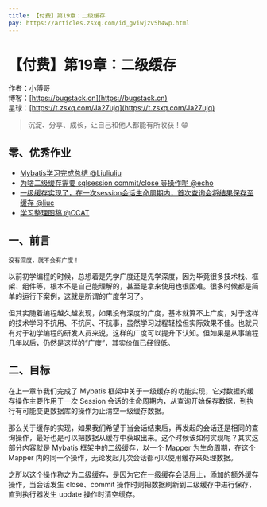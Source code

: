 ```yaml
---
title: 【付费】第19章：二级缓存
pay: https://articles.zsxq.com/id_gviwjzv5h4wp.html
---
```


# 【付费】第19章：二级缓存

作者：小傅哥
<br/>博客：[https://bugstack.cn](https://bugstack.cn)
<br/>星球：[https://t.zsxq.com/Ja27ujq](https://t.zsxq.com/Ja27ujq)

> 沉淀、分享、成长，让自己和他人都能有所收获！😄

## 零、优秀作业

- [Mybatis学习完成总结 @Liuliuliu](https://t.zsxq.com/09hp37Bn1)
- [为啥二级缓存需要 sqlsession commit/close 等操作呢 @echo](https://t.zsxq.com/099y9Gv2t)
- [一级缓存实现了，在一次session会话生命周期内，首次查询会将结果保存至缓存 @liuc](https://t.zsxq.com/0bqVDMF5F)
- [学习整理图稿 @CCAT](https://t.zsxq.com/0estiRTTq)

## 一、前言

`没有深度，就不会有广度！`

以前初学编程的时候，总想着是先学广度还是先学深度，因为毕竟很多技术栈、框架、组件等，根本不是自己能理解的，甚至是拿来使用也很困难。很多时候都是简单的运行下案例，这就是所谓的广度学习了。

但其实随着编程越久越发现，如果没有深度的广度，基本就算不上广度，对于这样的技术学习不抗用、不抗问、不抗事，虽然学习过程轻松但实际效果不佳。也就只有对于初学编程的研发人员来说，这样的广度可以提升下认知。但如果是从事编程几年以后，仍然是这样的“广度”，其实价值已经很低。

## 二、目标

在上一章节我们完成了 Mybatis 框架中关于一级缓存的功能实现，它对数据的缓存操作主要作用于一次 Session 会话的生命周期内，从查询开始保存数据，到执行有可能变更数据库的操作为止清空一级缓存数据。

那么关于缓存的实现，如果我们希望于当会话结束后，再发起的会话还是相同的查询操作，最好也是可以把数据从缓存中获取出来。这个时候该如何实现呢？其实这部分内容就是 Mybatis 框架中的二级缓存，以一个 Mapper 为生命周期，在这个 Mapper 内的同一个操作，无论发起几次会话都可以使用缓存来处理数据。

之所以这个操作称之为二级缓存，是因为它在一级缓存会话层上，添加的额外缓存操作，当会话发生 close、commit 操作时则把数据刷新到二级缓存中进行保存，直到执行器发生 update 操作时清空缓存。

